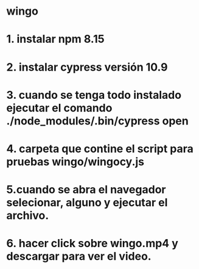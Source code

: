 # wingo
# 1. instalar npm 8.15
# 2. instalar cypress versión 10.9
# 3. cuando se tenga todo instalado ejecutar el comando ./node_modules/.bin/cypress open
# 4. carpeta que contine el script para pruebas wingo/wingocy.js
# 5.cuando se abra el navegador selecionar, alguno y ejecutar el archivo.
# 6. hacer click sobre wingo.mp4 y descargar para ver el video.
